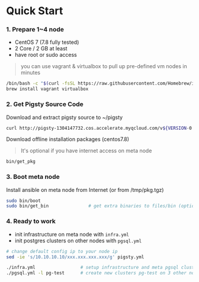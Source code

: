 # Quick Start

### 1. Prepare 1~4 node

* CentOS 7  (7.8 fully tested)
* 2 Core / 2 GB at least
* have root or sudo access

> you can use vagrant & virtualbox to pull up pre-defined vm nodes in minutes
```bash 
/bin/bash -c "$(curl -fsSL https://raw.githubusercontent.com/Homebrew/install/HEAD/install.sh)"
brew install vagrant virtualbox
```

### 2. Get Pigsty Source Code

Download and extract pigsty source to ~/pigsty

```bash
curl http://pigsty-1304147732.cos.accelerate.myqcloud.com/v${VERSION-0.9}/pigsty.tgz -o /tmp/pigsty.tgz && rm -rf ${HOME}/pigsty && tar -xf /tmp/pigsty.tgz -C ${HOME} && cd ~/pigsty
```

Download offline installation packages (centos7.8)

> It's optional if you have internet access on meta node  

```bash
bin/get_pkg
```


### 3. Boot meta node

Install ansible on meta node from Internet (or from /tmp/pkg.tgz)

```bash
sudo bin/boot
sudo bin/get_bin               # get extra binaries to files/bin (optional)
``` 

### 4. Ready to work

* init infrastructure on meta node with `infra.yml`
* init postgres clusters on other nodes with `pgsql.yml`
 
 
```bash
# change default config ip to your node ip
sed -ie 's/10.10.10.10/xxx.xxx.xxx.xxx/g' pigsty.yml
```
 
 
```bash
./infra.yml                 # setup infrastructure and meta pgsql cluster pg-meta
./pgsql.yml -l pg-test      # create new clusters pg-test on 3 other nodes (optional)     
``` 